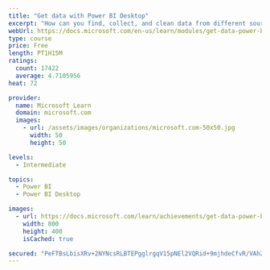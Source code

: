 ```yaml
---
title: "Get data with Power BI Desktop"
excerpt: "How can you find, collect, and clean data from different sources? Power BI is a tool for making sense of your data. You will learn tricks to make data-gathering easier."
webUrl: https://docs.microsoft.com/en-us/learn/modules/get-data-power-bi/
type: course
price: Free
length: PT1H15M
ratings:
  count: 17422
  average: 4.7105956
heat: 72

provider:
  name: Microsoft Learn
  domain: microsoft.com
  images:
    - url: /assets/images/organizations/microsoft.com-50x50.jpg
      width: 50
      height: 50

levels:
  - Intermediate

topics:
  - Power BI
  - Power BI Desktop

images:
  - url: https://docs.microsoft.com/learn/achievements/get-data-power-bi-desktop-social.png
    width: 800
    height: 400
    isCached: true

secured: "PeFTBsLbisXRv+2NYNcsRLBTEPgglrgqV15pNEl2VQRid+9mjhdeCfvR/VAhZZOMe2+5Ssoo9O1GoH4qWWs5WYbNcspjaRrHpEeplSG65iBbVgJnnXyFr0xKhNc79CfE7wCMTCRZaypxUrExiU/K1hAArtpoQliIxPUeYxuL2kou2E4i6FNZuI6ha4JhDLXauFXM0n3QSa5NcLE8R4MGnlPavgnrqxd0ZnUIcbKpIZ8zFOJURXKpwHUvZvzc3NGeWn4IJXFReg5UUHaLKdJ0CMPBZVQfagZFhQpFFsQiW9Swf9032BA2QXtsnL10VZA+TVHZQw+utzcHPuLCYlhKhv7YBhngwjiAXPV0/vRZGzAB38sR5QRkuHnN9VsjMXG+lBCXYsTZ2BHtgg4nrJOy7KNMWAuE5ZNaUeSWidU/AdXV5LdmkYpGNuJgeeSONoUg;P3xkSTVpQTeAeyo15O/u2A=="
---
```


